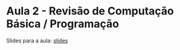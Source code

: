 # Aula 2 - Revisão de Computação Básica / Programação

Slides para a aula: [slides]






[slides]: https://docs.google.com/presentation/d/1j8NajD7h2xyqsl8uOBccOlaWaxvXVulfMjdsQxN_Xs0/edit?usp=sharing
